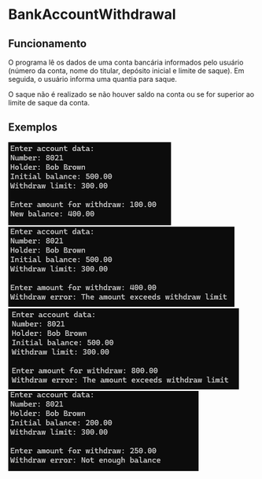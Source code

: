# BankAccountWithdrawal

## Funcionamento

O programa lê os dados de uma conta bancária informados pelo usuário (número da conta, nome do titular, depósito inicial e limite de saque). Em seguida, o usuário informa uma quantia para saque.

O saque não é realizado se não houver saldo na conta ou se for superior ao limite de saque da conta.

## Exemplos

![Primeiro exemplo](https://github.com/G-OliverDev/BankAccountWithdrawal/blob/master/BankAccountWithdrawal/Media/example_1.png)
![Segundo exemplo](https://github.com/G-OliverDev/BankAccountWithdrawal/blob/master/BankAccountWithdrawal/Media/example_2.png)
![Terceiro exemplo](https://github.com/G-OliverDev/BankAccountWithdrawal/blob/master/BankAccountWithdrawal/Media/example_3.png)
![Quarto exemplo](https://github.com/G-OliverDev/BankAccountWithdrawal/blob/master/BankAccountWithdrawal/Media/example_4.png)
